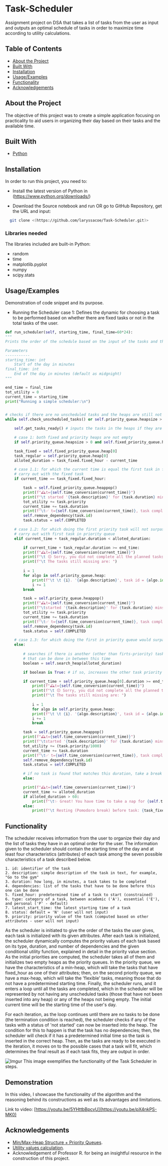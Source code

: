 # Task-Scheduler
Assignment project on DSA that takes a list of tasks from the user as input and outputs an optimal schedule of tasks in order to maximize time according to utility calculations.

## Table of Contents

- [About the Project](#Appendix)
- [Built With](#Documentation)
- [Installation](#Installation)
- [Usage/Examples](#Usage/Examples)
- [Functionality](#Screenshots)
- [Acknowledgements](#Acknowledgments)


    
## About the Project

The objective of this project was to create a simple application focusing on practicality to aid users in organizing their day based on their tasks and the available time.


## Built With

* [Python](https://www.python.org/)

  
## Installation

In order to run this project, you need to: 

* Install the latest version of Python in (https://www.python.org/downloads/)

* Download the Source notebook and run OR go to GitHub Repository, get the URL and input: 
```bash
  git clone <(https://github.com/laryssacoe/Task-Scheduler.git)>
```

### Libraries needed 

The libraries included are built-in Python:

* random
* time
* matplotlib.pyplot
* numpy
* scipy.stats


## Usage/Examples

Demonstration of code snippet and its purpose. 

* Running the Scheduler case 1: 
Defines the dynamic for choosing a task to be performed based on whether there are fixed tasks or not in the total tasks of the user. 


```python  
def run_scheduler(self, starting_time, final_time=60*24):
"""
Prints the order of the schedule based on the input of the tasks and the cases. It runs the loop until all tasks have been done.

Parameters 
-----------
starting_time: int 
    Start of the day in minutes
final_time: int
    End of the day in minutes (default as midgnight)
"""

end_time = final_time
tot_utility = 0
current_time = starting_time
print("Running a simple scheduler:\n")


# checks if there are no unscheduled tasks and the heaps are still not empty
while self.check_unscheduled_tasks() or self.priority_queue.heapsize > 0 or self.fixed_priority_queue.heapsize > 0:

    self.get_tasks_ready() # inputs the tasks in the heaps if they are ready to be in progress

    # case 1: both fixed and priority heaps are not empty
    if self.priority_queue.heapsize > 0 and self.fixed_priority_queue.heapsize > 0:

	task_fixed = self.fixed_priority_queue.heap[0]
	task_regular = self.priority_queue.heap[0]
	alloted_duration = task_fixed.fixed_hour - current_time

	# case 1.1: for which the current time is equal the first task in fixed_hour heap
	# carry out with the fixed task
	if current_time == task_fixed.fixed_hour:  

	    task = self.fixed_priority_queue.heappop()    
	    print(f"🕰t={self.time_conversion(current_time)}")
	    print(f"\t started '{task.description}' for {task.duration} mins...")
	    tot_utility += task.priority  
	    current_time += task.duration
	    print(f"\t✅ t={self.time_conversion(current_time)}, task completed with {task.priority} utils!") 
	    self.remove_dependency(task.id) 
	    task.status = self.COMPLETED

	# case 1.2: for which doing the first priority task will not surpass the fixed hour task 
	# carry out with first task in priority queue
	elif current_time + task_regular.duration < alloted_duration: 

	    if current_time + task_regular.duration >= end_time: 
		print(f"🕰t={self.time_conversion(current_time)}")
		print(f"\t 😔 Sorry, you did not complete all the planned tasks for today in the alloted time, the final time was {end_time//60}h{end_time%60:02d} and the total utility is {tot_utility} utils.")
		print(f"\t The tasks still missing are: ")
		
		i = 1
		for algo in self.priority_queue.heap: 
		    print(f"\t \t {i}. '{algo.description}', task id = {algo.id}") 
		    i += 1
		break

	    task = self.priority_queue.heappop()    
	    print(f"🕰t={self.time_conversion(current_time)}")
	    print(f"\tstarted '{task.description}' for {task.duration} mins...")
	    tot_utility += task.priority  
	    current_time += task.duration
	    print(f"\t✅ t={self.time_conversion(current_time)}, task completed with {task.priority} utils!") 
	    self.remove_dependency(task.id) 
	    task.status = self.COMPLETED

	# case 1.3: for which doing the first in priority queue would surpass the time of the fixed hour
	else: 
	    
	    # searches if there is another (other than firts-priority) task of high priority 
	    # that can be done in between this time
	    boolean = self.search_heap(alloted_duration)

	    if boolean is True: # if so, increases the other task priority and carries out with task

		if current_time + self.priority_queue.heap[0].duration >= end_time: 
		    print(f"🕰t={self.time_conversion(current_time)}")
		    print(f"\t 😔 Sorry, you did not complete all the planned tasks for today in the alloted time, the final time was {end_time//60}h{end_time%60:02d} and the total utility is {tot_utility} utils.")
		    print(f"\t The tasks still missing are: ")
			    
		    i = 1
		    for algo in self.priority_queue.heap: 
			print(f"\t \t {i}. '{algo.description}', task id = {algo.id}") 
			i += 1
		    break

		task = self.priority_queue.heappop()   
		print(f"🕰t={self.time_conversion(current_time)}")
		print(f"\tstarted '{task.description}' for {task.duration} mins...")
		tot_utility += (task.priority/1000)  
		current_time += task.duration
		print(f"\t✅ t={self.time_conversion(current_time)}, task completed with {(task.priority/1000)} utils!") 
		self.remove_dependency(task.id) 
		task.status = self.COMPLETED

	    # if no task is found that matches this duration, take a break before the fixed hour task
	    else: 

		print(f"🕰t={self.time_conversion(current_time)}")
		current_time += alloted_duration
		if alloted_duration > 60: 
		    print(f"\t✨ Great! You have time to take a nap for {self.time_conversion(alloted_duration)} mins until {self.time_conversion(task_fixed.fixed_hour)}")
		else: 
		    print(f"\t Resting (Pomodoro break) before task: {task_fixed.description} for {alloted_duration} mins until {self.time_conversion(task_fixed.fixed_hour)}")
```


## Functionality

The scheduler receives information from the user to organize their day and the list of tasks they have in an optimal order for the user. The information given to the scheduler should contain the starting time of the day and at least four characteristics (attributes) of each task among the seven possible characteristics of a task described below.


    1. id: identifier of the task
    2. description: simple description of the task in text, for example, "Go to the gym"
    3. duration: how long, in minutes, a task takes to be completed
    4. dependencies: list of the tasks that have to be done before this one can be done
    5. fixed_hour: predetermined time of a task to start (constrained)
    6. type: category of a task, between academic ('A'), essential ('E'), and personal ('P' - default)
    7. latest_start_time: the latest starting time of a task 
    8. status: default = 'N' (user will not input)
    9. priority: priority value of the task (computed based on other attributes - user will not input)

As the scheduler is initiated to give the order of the tasks the user gives, each task is initialized with its given attributes. After each task is initialized, the scheduler dynamically computes the priority values of each task based on its type, duration, and number of dependencies and the given conditional utility function, explained in detail in the priority value section. As the initial priorities are computed, the scheduler takes all of them and initializes two empty heaps as the priority queues. In the priority queue, we have the characteristics of a min-heap, which will take the tasks that have fixed_hour as one of their attributes; then, on the second priority queue, we have a max-heap, which will take the 'flexible' tasks, meaning those that do not have a predetermined starting time. Finally, the scheduler runs, and it enters a loop until all the tasks are completed, which in the scheduler will be represented by not having any unscheduled tasks (those that have not been inserted into any heap) or any of the heaps not being empty. The initial current time will be the starting time of the user's day. 

For each iteration, as the loop continues until there are no tasks to be done (the termination condition is reached), the scheduler checks if any of the tasks with a status of 'not started' can now be inserted into the heap. The condition for this to happen is that the task has no dependencies; then, the scheduler will check if it has a predetermined initial time so the task is inserted in the correct heap. Then, as the tasks are ready to be executed in the iteration, it moves on to the possible cases that a task will fit, which determines the final result as if each task fits, they are output in order.


![Imgur](https://i.imgur.com/TlgVAdN.jpeg)
This image exemplifies the functionality of the Task Scheduler in steps.



## Demonstration

In this video, I showcase the functionality of the algorithm and the reasoning behind its constructions as well as its advantages and limitations.

Link to video: [https://youtu.be/5YHttbBpcvU](https://youtu.be/pX4nkPS-MK0)

## Acknowledgements

- [Min/Max-Heap Structure + Priority Queues](https://mitpress.mit.edu/9780262046305/introduction-to-algorithms/). 
- [Utility values calculation](https://www.amazon.de/-/en/Daniel-Kahneman/dp/0374533555).
- Acknowledgement of Professor R. for being an insightful resource in the construction of this project.
